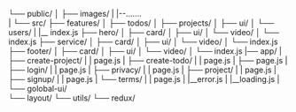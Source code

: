 └── public/
│   ├── images/
|   |--.......  
|
└── src/
    ├── features/
    │   ├── todos/
    │   ├── projects/
    │   ├── ui/
    │   └── users/
    |   |__ index.js
    ├── hero/
    │   ├── card/
    │   ├── ui/
    │   └── video/
    │   └── index.js
    ├── service/
    │   ├── card/
    │   ├── ui/
    │   └── video/
    │   └── index.js
    ├── footer/
    │   ├── card/
    │   ├── ui/
    │   └── video/
    │   └── index.js
    |── app/
    |    ├── create-project/ 
    |    |    page.js
    |    ├── create-todo/
    |    |     page.js
    |    ├── page.js
    |    ├── login/
    |    |     page.js
    |    ├── privacy/
    |    |     page.js
    |    ├── project/
    |    |     page.js
    |    ├── signup/
    |    |     page.js
    |    └── terms/
    |    |     page.js
    |    |__error.js
    |    |__loading.js
    |
    └── golobal-ui/    
    └── layout/
    └── utils/
    └── redux/    